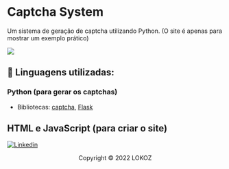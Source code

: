 # Captcha System

Um sistema de geração de captcha utilizando Python. (O site é apenas para mostrar um exemplo prático)

<img src="https://imgbox.com/PKUjDHhb"></img>

## 🔧 Linguagens utilizadas:

### Python (para gerar os captchas)
- Bibliotecas: [captcha](https://pypi.org/project/captcha/), [Flask](https://flask.palletsprojects.com/en/2.1.x/)

## HTML e JavaScript (para criar o site)


[![Linkedin](https://img.shields.io/badge/LinkedIn-0077B5?style=for-the-badge&logo=linkedin&logoColor=white)](https://www.linkedin.com/in/raulsbardela/)

<p align="center">Copyright © 2022 LOKOZ</p>
